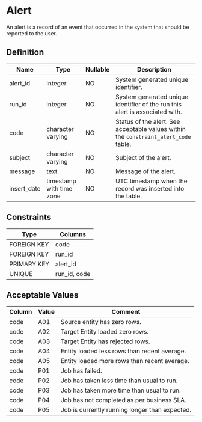# Alert

An alert is a record of an event that occurred in the system that should be reported to the user.

## Definition

<!-- definition -->
| Name        | Type                     | Nullable | Description                                                                          |
| ----------- | ------------------------ | -------- | ------------------------------------------------------------------------------------ |
| alert_id    | integer                  | NO       | System generated unique identifier.                                                  |
| run_id      | integer                  | NO       | System generated unique identifier of the run this alert is associated with.         |
| code        | character varying        | NO       | Status of the alert. See acceptable values within the `constraint_alert_code` table. |
| subject     | character varying        | NO       | Subject of the alert.                                                                |
| message     | text                     | NO       | Message of the alert.                                                                |
| insert_date | timestamp with time zone | NO       | UTC timestamp when the record was inserted into the table.                           |
<!-- definitionstop -->

## Constraints

<!-- constraint -->
| Type        | Columns      |
| ----------- | ------------ |
| FOREIGN KEY | code         |
| FOREIGN KEY | run_id       |
| PRIMARY KEY | alert_id     |
| UNIQUE      | run_id, code |
<!-- constraintstop -->

## Acceptable Values

<!-- acceptablevalues -->
| Column | Value | Comment                                        |
| ------ | ----- | ---------------------------------------------- |
| code   | A01   | Source entity has zero rows.                   |
| code   | A02   | Target Entity loaded zero rows.                |
| code   | A03   | Target Entity has rejected rows.               |
| code   | A04   | Entity loaded less rows than recent average.   |
| code   | A05   | Entity loaded more rows than recent average.   |
| code   | P01   | Job has failed.                                |
| code   | P02   | Job has taken less time than usual to run.     |
| code   | P03   | Job has taken more time than usual to run.     |
| code   | P04   | Job has not completed as per business SLA.     |
| code   | P05   | Job is currently running longer than expected. |
<!-- acceptablevaluesstop -->
